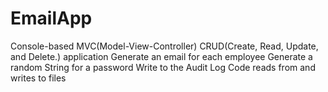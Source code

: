 # EmailApp
Console-based MVC(Model-View-Controller) CRUD(Create, Read, Update, and Delete.) application 
Generate an email for each employee
Generate a random String for a password 
Write to the Audit Log 
Code reads from and writes to files
